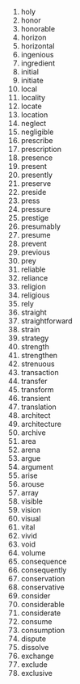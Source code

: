 1. holy
2. honor
3. honorable
4. horizon
5. horizontal
6. ingenious
7. ingredient
8. initial
9. initiate
10. local
11. locality
12. locate
13. location
14. neglect
15. negligible
16. prescribe
17. prescription
18. presence
19. present
20. presently
21. preserve
22. preside
23. press
24. pressure
25. prestige
26. presumably
27. presume
28. prevent
29. previous
30. prey
31. reliable
32. reliance
33. religion
34. religious
35. rely
36. straight
37. straightforward
38. strain
39. strategy
40. strength
41. strengthen
42. strenuous
43. transaction
44. transfer
45. transform
46. transient
47. translation
48. architect
49. architecture
50. archive
51. area
52. arena
53. argue
54. argument
55. arise
56. arouse
57. array
58. visible
59. vision
60. visual
61. vital
62. vivid
63. void
64. volume
65. consequence
66. consequently
67. conservation
68. conservative
69. consider
70. considerable
71. considerate
72. consume
73. consumption
74. dispute
75. dissolve
76. exchange
77. exclude
78. exclusive

